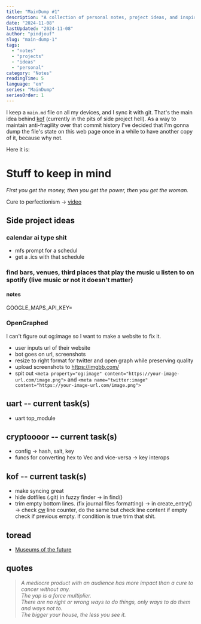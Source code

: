 ```yaml
---
title: "MainDump #1"
description: "A collection of personal notes, project ideas, and inspiring quotes from my main.md file, including current tasks and reading recommendations."
date: "2024-11-08"
lastUpdated: "2024-11-08"
author: "pindjouf"
slug: "main-dump-1"
tags:
  - "notes"
  - "projects"
  - "ideas"
  - "personal"
category: "Notes"
readingTime: 5
language: "en"
series: "MainDump"
seriesOrder: 1
---
```


I keep a `main.md` file on all my devices, and I sync it with git. That's the main idea behind [kof](https://github.com/pindjouf/kof) (currently in the pits of side project hell). As a way to maintain anti-fragility over that commit history I've decided that I'm gonna dump the file's state on this web page once in a while to have another copy of it, because why not.

Here it is:

# Stuff to keep in mind

*First you get the money, then you get the power, then you get the woman.*

Cure to perfectionism -> [video](https://youtu.be/nMViEZzAIxc?si=wSd6PC8CNAzFkhk9)

## Side project ideas

### calendar ai type shit

- mfs prompt for a schedul
- get a .ics with that schedule

### find bars, venues, third places that play the music u listen to on spotify (live music or not it doesn't matter)

#### notes

GOOGLE_MAPS_API_KEY=

### OpenGraphed

I can't figure out og:image so I want to make a website to fix it.

- user inputs url of their website
- bot goes on url, screenshots
- resize to right format for twitter and open graph while preserving quality
- upload screenshots to https://imgbb.com/
- spit out `<meta property="og:image" content="https://your-image-url.com/image.png">` and `<meta name="twitter:image" content="https://your-image-url.com/image.png">`

## uart -- current task(s)

- uart top_module

## cryptoooor -- current task(s)

- config -> hash, salt, key
- funcs for converting hex to Vec<u8> and vice-versa -> key interops

## kof -- current task(s)

- make syncing great
- hide dotfiles (.git) in fuzzy finder -> in find()
- trim empty bottom lines. (fix journal files formatting) -> in create_entry() -> check [cw](https://github.com/pindjouf/perso_rustlings/tree/master/1.cw) line counter, do the same but check line content if empty check if previous empty. if condition is true trim that shit.

## toread

- [Museums of the future](https://vitalik.eth.limo/general/2024/08/03/museumfuture.html)

## quotes

> *A mediocre product with an audience has more impact than a cure to cancer without any.*  
> *The yap is a force multiplier.*  
> *There are no right or wrong ways to do things, only ways to do them and ways not to.*  
> *The bigger your house, the less you see it.*  
